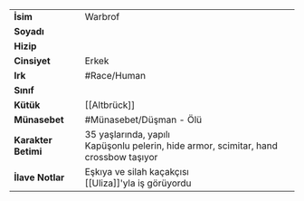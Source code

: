 |  |  |
|---|---|
| **İsim** | Warbrof|
| **Soyadı** | |
| **Hizip** | |
| **Cinsiyet** | Erkek|
| **Irk** | #Race/Human|
| **Sınıf** | |
| **Kütük** | [[Altbrück]]|
| **Münasebet** | #Münasebet/Düşman - Ölü|
| **Karakter Betimi** | 35 yaşlarında, yapılı<br>Kapüşonlu pelerin, hide armor, scimitar, hand crossbow taşıyor|
| **İlave Notlar** | Eşkıya ve silah kaçakçısı<br>[[Uliza]]'yla iş görüyordu|
